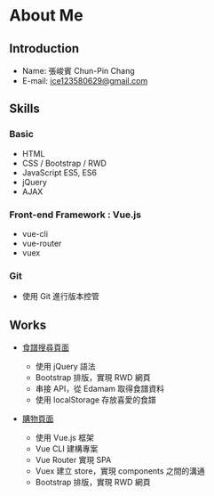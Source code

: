 # About Me

## Introduction
* Name: 張峻賓 Chun-Pin Chang
* E-mail: ice123580629@gmail.com

## Skills

### Basic
* HTML
* CSS / Bootstrap / RWD
* JavaScript ES5, ES6
* jQuery
* AJAX

### Front-end Framework : Vue.js
* vue-cli
* vue-router
* vuex

### Git
* 使用 Git 進行版本控管

## Works
* [食譜搜尋頁面](https://determined-archimedes-060e8f.netlify.com/)
  * 使用 jQuery 語法
  * Bootstrap 排版，實現 RWD 網頁
  * 串接 API，從 Edamam 取得食譜資料
  * 使用 localStorage 存放喜愛的食譜

* [購物頁面](http://chunpin-vuejs.s3-website-ap-northeast-1.amazonaws.com/)
  * 使用 Vue.js 框架
  * Vue CLI 建構專案
  * Vue Router 實現 SPA
  * Vuex 建立 store，實現 components 之間的溝通
  * Bootstrap 排版，實現 RWD 網頁
 
